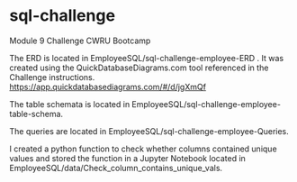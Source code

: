 # sql-challenge

Module 9 Challenge CWRU Bootcamp

The ERD is located in EmployeeSQL/sql-challenge-employee-ERD . It was created using the QuickDatabaseDiagrams.com tool referenced in the Challenge instructions. https://app.quickdatabasediagrams.com/#/d/jgXmQf

The table schemata is located in EmployeeSQL/sql-challenge-employee-table-schema.

The queries are located in EmployeeSQL/sql-challenge-employee-Queries.

I created a python function to check whether columns contained unique values and stored the function in a Jupyter Notebook located in EmployeeSQL/data/Check_column_contains_unique_vals.
